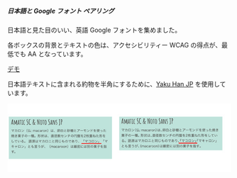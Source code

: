 ##### 日本語と Google フォント ペアリング

日本語と見た目のいい、英語 Google フォントを集めました。

各ボックスの背景とテキストの色は、アクセシビリティー WCAG の得点が、最低でも AA となっています。

[デモ](https://tebenachi.github.io/Google-fonts-Japanese-Pairings/)

日本語テキストに含まれる約物を半角にするために、[Yaku Han JP](https://github.com/qrac/yakuhanjp) を使用しています。

![Yaku Han JP を使った見本](https://raw.githubusercontent.com/TeBenachi/Google-fonts-Japanese-Pairings/master/assets/img/Yakuhan.jpg)
